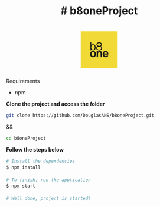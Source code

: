 <h1 align="center">
	# b8oneProject
</h1>

<h1 align="center">
	<img alt="Logo" src="./public/logob8one.png" width="100px" />
</h1>

Requirements
- npm

**Clone the project and access the folder**

```bash
git clone https://github.com/DouglasANS/b8oneProject.git 
```
&&
```bash
cd b8oneProject
```

**Follow the steps below**

```bash
# Install the dependencies
$ npm install

# To finish, run the application
$ npm start

# Well done, project is started!
```
